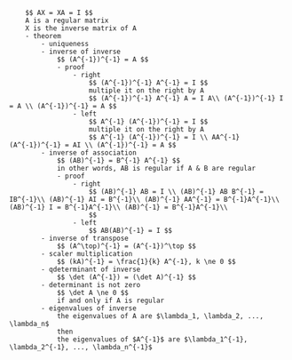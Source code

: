 
        $$ AX = XA = I $$
        A is a regular matrix
        X is the inverse matrix of A
        - theorem
            - uniqueness
            - inverse of inverse
                $$ (A^{-1})^{-1} = A $$
                - proof
                    - right
                        $$ (A^{-1})^{-1} A^{-1} = I $$
                        multiple it on the right by A
                        $$ (A^{-1})^{-1} A^{-1} A = I A\\ (A^{-1})^{-1} I = A \\ (A^{-1})^{-1} = A $$
                    - left
                        $$ A^{-1} (A^{-1})^{-1} = I $$
                        multiple it on the right by A
                        $$ A^{-1} (A^{-1})^{-1} = I \\ AA^{-1} (A^{-1})^{-1} = AI \\ (A^{-1})^{-1} = A $$
            - inverse of association
                $$ (AB)^{-1} = B^{-1} A^{-1} $$
                in other words, AB is regular if A & B are regular
                - proof
                    - right
                        $$ (AB)^{-1} AB = I \\ (AB)^{-1} AB B^{-1} = IB^{-1}\\ (AB)^{-1} AI = B^{-1}\\ (AB)^{-1} AA^{-1} = B^{-1}A^{-1}\\ (AB)^{-1} I = B^{-1}A^{-1}\\ (AB)^{-1} = B^{-1}A^{-1}\\
                        $$
                    - left
                        $$ AB(AB)^{-1} = I $$
            - inverse of transpose
                $$ (A^\top)^{-1} = (A^{-1})^\top $$
            - scaler multiplication
                $$ (kA)^{-1} = \frac{1}{k} A^{-1}, k \ne 0 $$
            - qdeterminant of inverse
                $$ \det (A^{-1}) = (\det A)^{-1} $$
            - determinant is not zero
                $$ \det A \ne 0 $$
                if and only if A is regular
            - eigenvalues of inverse
                the eigenvalues of A are $\lambda_1, \lambda_2, ..., \lambda_n$
                then
                the eigenvalues of $A^{-1}$ are $\lambda_1^{-1}, \lambda_2^{-1}, ..., \lambda_n^{-1}$